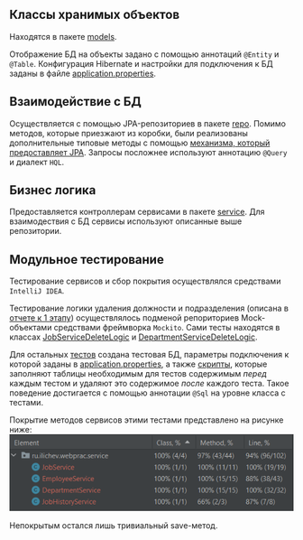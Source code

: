 ## Классы хранимых объектов
Находятся в пакете [models](../src/main/java/ru/ilichev/webprac/models).

Отображение БД на объекты задано с помощью аннотаций `@Entity` и `@Table`. 
Конфигурация Hibernate и настройки для подключения к БД заданы в файле 
[application.properties](../src/main/resources/application.properties). 

## Взаимодействие с БД
Осуществляется с помощью JPA-репозиториев в пакете [repo](../src/main/java/ru/ilichev/webprac/repo).
Помимо методов, которые приезжают из коробки, были реализованы дополнительные типовые методы
с помощью [механизма, который предоставляет JPA](https://docs.spring.io/spring-data/jpa/docs/current/reference/html/#jpa.query-methods.query-creation). 
Запросы посложнее используют аннотацию `@Query` и диалект `HQL`.

## Бизнес логика
Предоставляется контроллерам сервисами в пакете [service](../src/main/java/ru/ilichev/webprac/service). 
Для взаимодествия с БД сервисы используют описанные выше репозитории.

## Модульное тестирование
Тестирование сервисов и сбор покрытия осуществлялся средствами `IntelliJ IDEA`. 

Тестирование логики удаления должности и подразделения (описана в [отчете к 1 этапу](FIRSTSTAGE.md)) осуществлялось
 подменой репориториев Mock-объектами средствами фреймворка `Mockito`. Сами тесты находятся в классах
[JobServiceDeleteLogic](../src/test/java/ru/ilichev/webprac/service/JobServiceDeleteLogicTest.java) и
[DepartmentServiceDeleteLogic](../src/test/java/ru/ilichev/webprac/service/JobServiceDeleteLogicTest.java).

Для остальных [тестов](../src/test/java/ru/ilichev/webprac/service) создана тестовая БД, параметры подключения к которой заданы в 
[application.properties](../src/test/resources/application.properties), а также [скрипты](../src/test/resources/scripts), которые
заполняют таблицы необходимым для тестов содержимым *перед* каждым тестом и удаляют это содержимое *после* каждого теста.
Такое поведение достигается с помощью аннотации `@Sql` на уровне класса с тестами.

Покрытие методов сервисов этими тестами представлено на рисунке ниже:
![ServiceCoverage](ServiceCoverage.png)

Непокрытым остался лишь тривиальный save-метод.
